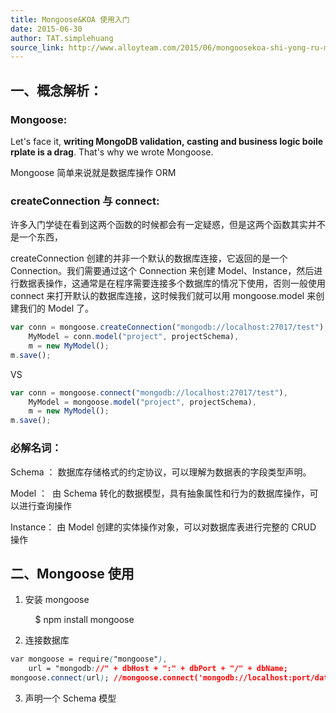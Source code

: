 ```yaml
---
title: Mongoose&KOA 使用入门
date: 2015-06-30
author: TAT.simplehuang
source_link: http://www.alloyteam.com/2015/06/mongoosekoa-shi-yong-ru-men/
---
```


<!-- {% raw %} - for jekyll -->

## 一、概念解析：

### Mongoose:

Let's face it, **writing MongoDB validation, casting and business logic boilerplate is a drag**. That's why we wrote Mongoose.

Mongoose 简单来说就是数据库操作 ORM

### createConnection 与 connect:

许多入门学徒在看到这两个函数的时候都会有一定疑惑，但是这两个函数其实并不是一个东西，

createConnection 创建的并非一个默认的数据库连接，它返回的是一个 Connection。我们需要通过这个 Connection 来创建 Model、Instance，然后进行数据表操作，这通常是在程序需要连接多个数据库的情况下使用，否则一般使用 connect 来打开默认的数据库连接，这时候我们就可以用 mongoose.model 来创建我们的 Model 了。

```javascript
var conn = mongoose.createConnection("mongodb://localhost:27017/test"),
    MyModel = conn.model("project", projectSchema),
    m = new MyModel();
m.save();
```

VS

```javascript
var conn = mongoose.connect("mongodb://localhost:27017/test"),
    MyModel = mongoose.model("project", projectSchema),
    m = new MyModel();
m.save();
```

### 必解名词：

Schema ： 数据库存储格式的约定协议，可以理解为数据表的字段类型声明。

Model ：  由 Schema 转化的数据模型，具有抽象属性和行为的数据库操作，可以进行查询操作

Instance： 由 Model 创建的实体操作对象，可以对数据库表进行完整的 CRUD 操作

## 二、Mongoose 使用

1.  安装 mongoose


        $ npm install mongoose

2.  连接数据库

```css
var mongoose = require("mongoose"),
    url = "mongodb://" + dbHost + ":" + dbPort + "/" + dbName;
mongoose.connect(url); //mongoose.connect('mongodb://localhost:port/databaseName');
```

3.  声明一个 Schema 模型


<!-- {% endraw %} - for jekyll -->